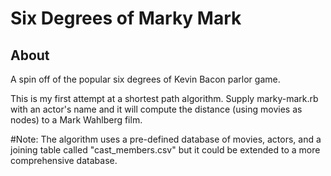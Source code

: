 # Six Degrees of Marky Mark

## About
A spin off of the popular six degrees of Kevin Bacon parlor game.

This is my first attempt at a shortest path algorithm. Supply marky-mark.rb with an actor's name and it will compute the distance (using movies as nodes) to a Mark Wahlberg film.
 
#Note:
The algorithm uses a pre-defined database of movies, actors, and a joining table called "cast_members.csv" but it could be extended to a more comprehensive database.
 

